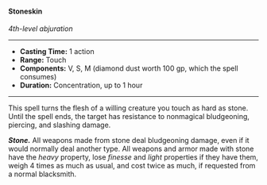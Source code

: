 #### Stoneskin
*4th-level abjuration*
___
- **Casting Time:** 1 action
- **Range:** Touch
- **Components:** V, S, M (diamond dust worth 100 gp, which the spell consumes)
- **Duration:** Concentration, up to 1 hour
---
This spell turns the flesh of a willing creature you touch as hard as stone. Until the spell ends, the target has resistance to nonmagical bludgeoning, piercing, and slashing damage.


***Stone.*** All weapons made from stone deal bludgeoning damage, even if it would normally deal another type. All weapons and armor made with stone have the *heavy* property, lose *finesse* and *light* properties if they have them, weigh 4 times as much as usual, and cost twice as much, if requested from a normal blacksmith.